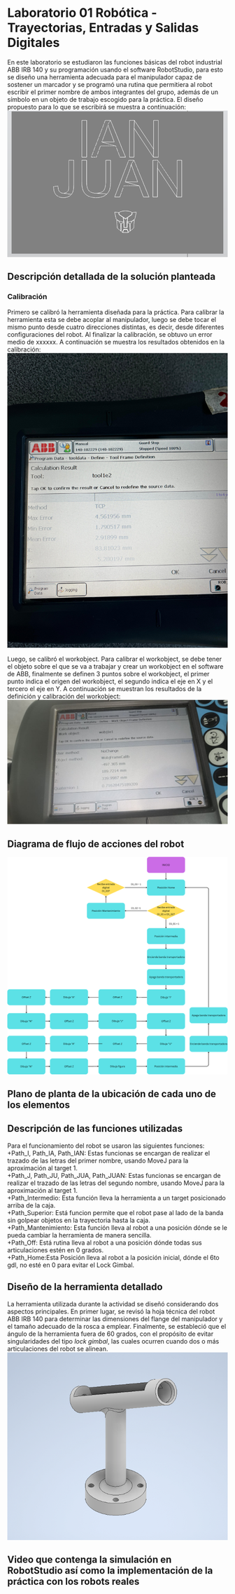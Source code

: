 # Laboratorio 01 Robótica - Trayectorias, Entradas y Salidas Digitales
En este laboratorio se estudiaron las funciones básicas del robot industrial ABB IRB 140 y su programación usando el software RobotStudio, para esto se diseño una herramienta adecuada para el manipulador capaz de sostener un marcador y se programó una rutina que permitiera al robot escribir el primer nombre de ambos integrantes del grupo, además de un símbolo en un objeto de trabajo escogido para la práctica. El diseño propuesto para lo que se escribirá se muestra a continuación:
![image](https://github.com/jotavo21/Lab01_Robotica_2025-1/blob/main/imagenes/Trayectoria%20propuesta.png)

## Descripción detallada de la solución planteada
### Calibración
Primero se calibró la herramienta diseñada para la práctica. Para calibrar la herramienta esta se debe acoplar al manipulador, luego se debe tocar el mismo punto desde cuatro direcciones distintas, es decir, desde diferentes configuraciones del robot. Al finalizar la calibración, se obtuvo un error medio de xxxxxx. A continuación se muestra los resultados obtenidos en la calibración:
![image](https://github.com/jotavo21/Lab01_Robotica_2025-1/blob/main/imagenes/Calib%20manual.jpg)

Luego, se calibró el workobject. Para calibrar el workobject, se debe tener el objeto sobre el que se va a trabajar y crear un workobject en el software de ABB, finalmente se definen 3 puntos sobre el workobject, el primer punto indica el origen del workobject, el segundo indica el eje en X y el tercero el eje en Y. A continuación se muestran los resultados de la definición y calibración del workobject:
![image](https://github.com/jotavo21/Lab01_Robotica_2025-1/blob/main/imagenes/Workobject.jpg)


## Diagrama de flujo de acciones del robot
![image](https://github.com/jotavo21/Lab01_Robotica_2025-1/blob/main/imagenes/Diagrama%20flujo%20robot.png)

## Plano de planta de la ubicación de cada uno de los elementos


## Descripción de las funciones utilizadas
Para el funcionamiento del robot se usaron las siguientes funciones:  
+Path_I, Path_IA, Path_IAN: Estas funcionas se encargan de realizar el trazado de las letras del primer nombre, usando MoveJ para la aproximación al target 1.  
+Path_J, Path_JU, Path_JUA, Path_JUAN: Estas funcionas se encargan de realizar el trazado de las letras del segundo nombre, usando MoveJ para la aproximación al target 1.  
+Path_Intermedio: Esta función lleva la herramienta a un target posicionado arriba de la caja.  
+Path_Superior: Está funcion permite que el robot pase al lado de la banda sin golpear objetos en la trayectoria hasta la caja.  
+Path_Mantenimiento: Esta función lleva al robot a una posición dónde se le pueda cambiar la herramienta de manera sencilla.  
+Path_Off: Está rutina lleva al robot a una posición dónde todas sus articulaciones estén en 0 grados.  
+Path_Home:Esta Posición lleva al robot a la posición inicial, dónde el 6to gdl, no esté en 0 para evitar el Lock Gimbal.  
## Diseño de la herramienta detallado 
La herramienta utilizada durante la actividad se diseñó considerando dos aspectos principales. En primer lugar, se revisó la hoja técnica del robot ABB IRB 140 para determinar las dimensiones del flange del manipulador y el tamaño adecuado de la rosca a emplear. Finalmente, se estableció que el ángulo de la herramienta fuera de 60 grados, con el propósito de evitar singularidades del tipo *lock gimbal*, las cuales ocurren cuando dos o más articulaciones del robot se alinean.
![image](https://github.com/jotavo21/Lab01_Robotica_2025-1/blob/main/imagenes/Screenshot%202025-10-05%20203235.png)
## Video que contenga la simulación en RobotStudio así como la implementación de la práctica con los robots reales
